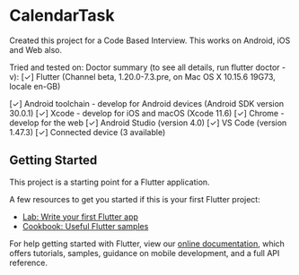 # CalendarTask

Created this project for a Code Based Interview.
This works on Android, iOS and Web also.

Tried and tested on:
Doctor summary (to see all details, run flutter doctor -v):
[✓] Flutter (Channel beta, 1.20.0-7.3.pre, on Mac OS X 10.15.6 19G73, locale en-GB)
 
[✓] Android toolchain - develop for Android devices (Android SDK version 30.0.1)
[✓] Xcode - develop for iOS and macOS (Xcode 11.6)
[✓] Chrome - develop for the web
[✓] Android Studio (version 4.0)
[✓] VS Code (version 1.47.3)
[✓] Connected device (3 available)

## Getting Started

This project is a starting point for a Flutter application.

A few resources to get you started if this is your first Flutter project:

- [Lab: Write your first Flutter app](https://flutter.dev/docs/get-started/codelab)
- [Cookbook: Useful Flutter samples](https://flutter.dev/docs/cookbook)

For help getting started with Flutter, view our
[online documentation](https://flutter.dev/docs), which offers tutorials,
samples, guidance on mobile development, and a full API reference.

